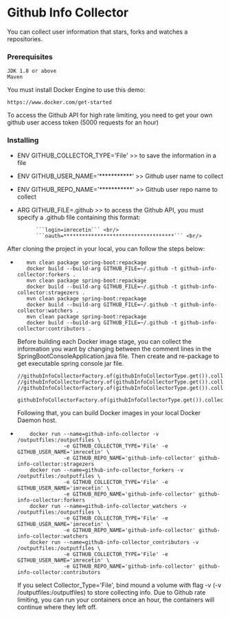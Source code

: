 # Github Info Collector

You can collect user information that stars, forks and watches a repositories. 

### Prerequisites
```
JDK 1.8 or above
Maven
```
You must install Docker Engine to use this demo:

```
https://www.docker.com/get-started
```

To access the Github API for high rate limiting, you need to get your own github user access token (5000 requests for an hour)

### Installing

- ENV GITHUB_COLLECTOR_TYPE='File'              >> to save the information in a file
- ENV GITHUB_USER_NAME='***********'            >> Github user name to collect
- ENV GITHUB_REPO_NAME='***********'            >> Github user repo name to collect
- ARG GITHUB_FILE=.github                       >> to access the Github API, you must specify a .github file containing this format:

            ```login=imrecetin``` <br/>
            ```oauth=************************************``` <br/>
            
After cloning the project in your local, you can follow the steps below: <br/>
 
 -  ```
       mvn clean package spring-boot:repackage
       docker build --build-arg GITHUB_FILE=~/.github -t github-info-collector:forkers .
       mvn clean package spring-boot:repackage
       docker build --build-arg GITHUB_FILE=~/.github -t github-info-collector:stragezers .
       mvn clean package spring-boot:repackage
       docker build --build-arg GITHUB_FILE=~/.github -t github-info-collector:watchers .
       mvn clean package spring-boot:repackage
       docker build --build-arg GITHUB_FILE=~/.github -t github-info-collector:contributors .
    ```
       Before building each Docker image stage, you can collect the information you want by changing between the comment lines in the SpringBootConsoleApplication.java file.
       Then create and re-package to get executable spring console jar file.
       
        //githubInfoCollectorFactory.of(githubInfoCollectorType.get()).collectStragezers(userName,repoName);
        //githubInfoCollectorFactory.of(githubInfoCollectorType.get()).collectForkers(userName,repoName);
        //githubInfoCollectorFactory.of(githubInfoCollectorType.get()).collectWatchers(userName,repoName);
          githubInfoCollectorFactory.of(githubInfoCollectorType.get()).collectContributors(userName,repoName);
        
       Following that, you can build Docker images in your local Docker Daemon host.
       
 -  ``` 
        docker run --name=github-info-collector -v /outputfiles:/outputfiles \
                   -e GITHUB_COLLECTOR_TYPE='File' -e GITHUB_USER_NAME='imrecetin' \ 
                   -e GITHUB_REPO_NAME='github-info-collector' github-info-collector:stragezers
        docker run --name=github-info-collector_forkers -v /outputfiles:/outputfiles \
                   -e GITHUB_COLLECTOR_TYPE='File' -e GITHUB_USER_NAME='imrecetin' \
                   -e GITHUB_REPO_NAME='github-info-collector' github-info-collector:forkers
        docker run --name=github-info-collector_watchers -v /outputfiles:/outputfiles \
                   -e GITHUB_COLLECTOR_TYPE='File' -e GITHUB_USER_NAME='imrecetin' \
                   -e GITHUB_REPO_NAME='github-info-collector' github-info-collector:watchers
        docker run --name=github-info-collector_contributors -v /outputfiles:/outputfiles \
                   -e GITHUB_COLLECTOR_TYPE='File' -e GITHUB_USER_NAME='imrecetin' \
                   -e GITHUB_REPO_NAME='github-info-collector' github-info-collector:contributors
     ```
        
      If you select Collector_Type='File', bind mound a volume with flag -v (-v /outputfiles:/outputfiles)
      to store collecting info. Due to Github rate limiting, you can run your containers once an hour, the containers will continue where they left off.

 
